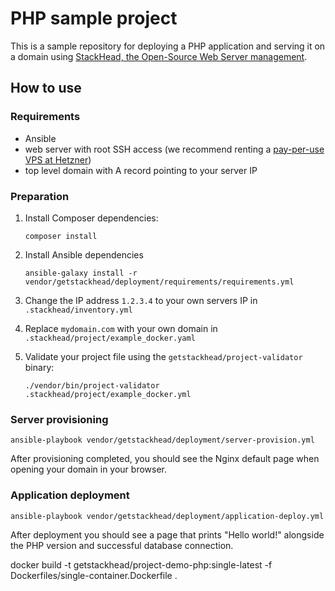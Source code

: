 # PHP sample project

This is a sample repository for deploying a PHP application and serving it on a domain using [StackHead, the Open-Source Web Server management](https://github.com/getstackhead/deployment).

## How to use

### Requirements

* Ansible
* web server with root SSH access (we recommend renting a [pay-per-use VPS at Hetzner](https://www.hetzner.com/cloud))
* top level domain with A record pointing to your server IP

### Preparation

1. Install Composer dependencies:
    ```shell script
    composer install
    ```
2. Install Ansible dependencies
    ```shell script
    ansible-galaxy install -r vendor/getstackhead/deployment/requirements/requirements.yml
    ```
3. Change the IP address `1.2.3.4` to your own servers IP in `.stackhead/inventory.yml`

4. Replace `mydomain.com` with your own domain in `.stackhead/project/example_docker.yaml`

5. Validate your project file using the `getstackhead/project-validator` binary: 
   ```shell script
   ./vendor/bin/project-validator .stackhead/project/example_docker.yml 
   ```

### Server provisioning

```shell script
ansible-playbook vendor/getstackhead/deployment/server-provision.yml
```

After provisioning completed, you should see the Nginx default page when opening your domain in your browser.

### Application deployment

```shell script
ansible-playbook vendor/getstackhead/deployment/application-deploy.yml
```

After deployment you should see a page that prints "Hello world!" alongside the PHP version and successful database connection.














docker build -t getstackhead/project-demo-php:single-latest -f Dockerfiles/single-container.Dockerfile .

